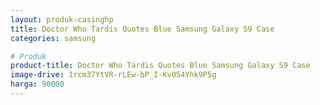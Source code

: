 ```yaml
---
layout: produk-casinghp
title: Doctor Who Tardis Quotes Blue Samsung Galaxy S9 Case
categories: samsung

# Produk
product-title: Doctor Who Tardis Quotes Blue Samsung Galaxy S9 Case
image-drive: 1rcm37YtVR-rLEw-bP_I-Kv054Yhk9P5g
harga: 90000
---
```

